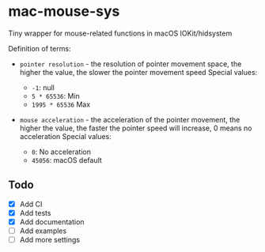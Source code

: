# mac-mouse-sys

Tiny wrapper for mouse-related functions in macOS IOKit/hidsystem

Definition of terms:

- `pointer resolution` - the resolution of pointer movement space, the higher the value, the slower the pointer movement speed
    Special values:

  - `-1`: null
  - `5 * 65536`: Min
  - `1995 * 65536` Max

- `mouse acceleration` - the acceleration of the pointer movement, the higher the value, the faster the pointer speed will increase, 0 means no acceleration
    Special values:

  - `0`: No acceleration
  - `45056`: macOS default

## Todo

- [x] Add CI
- [x] Add tests
- [x] Add documentation
- [ ] Add examples
- [ ] Add more settings
